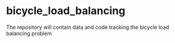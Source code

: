 # bicycle_load_balancing
The repository will contain data and code tracking the bicycle load balancing problem
